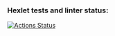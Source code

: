 ### Hexlet tests and linter status:
[![Actions Status](https://github.com/elvinKa02/python-project-lvl1/workflows/hexlet-check/badge.svg)](https://github.com/elvinKa02/python-project-lvl1/actions)